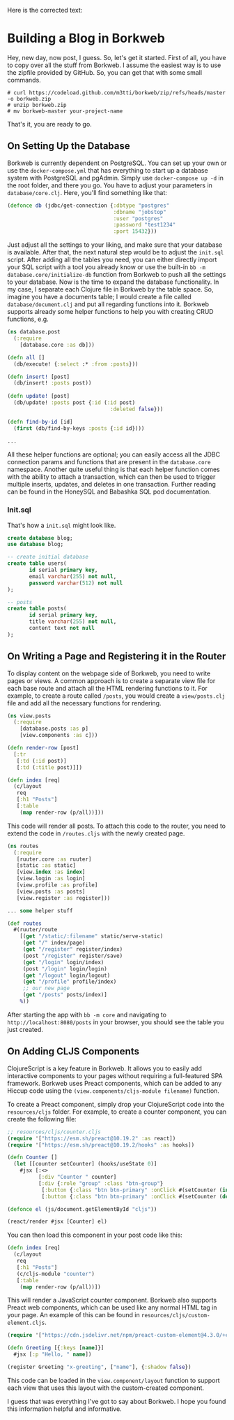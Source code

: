 Here is the corrected text:

# Building a Blog in Borkweb

Hey, new day, now post, I guess. So, let's get it started. First of all, you have to copy over all the stuff from Borkweb. I assume the easiest way is to use the zipfile provided by GitHub. So, you can get that with some small commands.

```shell
# curl https://codeload.github.com/m3tti/borkweb/zip/refs/heads/master -o borkweb.zip
# unzip borkweb.zip
# mv borkweb-master your-project-name
```

That's it, you are ready to go.

## On Setting Up the Database

Borkweb is currently dependent on PostgreSQL. You can set up your own or use the `docker-compose.yml` that has everything to start up a database system with PostgreSQL and pgAdmin. Simply use `docker-compose up -d` in the root folder, and there you go. You have to adjust your parameters in `database/core.clj`. Here, you'll find something like that:

```clojure
(defonce db (jdbc/get-connection {:dbtype "postgres"
                                  :dbname "jobstop"
                                  :user "postgres"
                                  :password "test1234"
                                  :port 15432}))
```

Just adjust all the settings to your liking, and make sure that your database is available. After that, the next natural step would be to adjust the `init.sql` script. After adding all the tables you need, you can either directly import your SQL script with a tool you already know or use the built-in `bb -m database.core/initialize-db` function from Borkweb to push all the settings to your database. Now is the time to expand the database functionality. In my case, I separate each Clojure file in Borkweb by the table space. So, imagine you have a documents table; I would create a file called `database/document.clj` and put all regarding functions into it. Borkweb supports already some helper functions to help you with creating CRUD functions, e.g.

```clojure
(ns database.post
  (:require 
    [database.core :as db]))

(defn all []
  (db/execute! {:select :* :from :posts}))

(defn insert! [post]
  (db/insert! :posts post))
  
(defn update! [post]
  (db/update! :posts post {:id (:id post)
                                 :deleted false}))

(defn find-by-id [id]
  (first (db/find-by-keys :posts {:id id})))
  
...
```

All these helper functions are optional; you can easily access all the JDBC connection params and functions that are present in the `database.core` namespace. Another quite useful thing is that each helper function comes with the ability to attach a transaction, which can then be used to trigger multiple inserts, updates, and deletes in one transaction. Further reading can be found in the HoneySQL and Babashka SQL pod documentation.

### Init.sql

That's how a `init.sql` might look like.

```sql
create database blog;
use database blog;

-- create initial database
create table users(
       id serial primary key,
       email varchar(255) not null,
       password varchar(512) not null
);

-- posts
create table posts(
       id serial primary key,
       title varchar(255) not null,
       content text not null
);
```
## On Writing a Page and Registering it in the Router

To display content on the webpage side of Borkweb, you need to write pages or views. A common approach is to create a separate view file for each base route and attach all the HTML rendering functions to it. For example, to create a route called `/posts`, you would create a `view/posts.clj` file and add all the necessary functions for rendering.

```clojure
(ns view.posts
  (:require 
    [database.posts :as p]
    [view.components :as c]))

(defn render-row [post]
  [:tr
   [:td (:id post)]
   [:td (:title post)]])

(defn index [req]
  (c/layout
   req
   [:h1 "Posts"]
   [:table
    (map render-row (p/all))]))
```

This code will render all posts. To attach this code to the router, you need to extend the code in `/routes.cljs` with the newly created page.

```clojure
(ns routes
  (:require
   [ruuter.core :as ruuter]
   [static :as static]
   [view.index :as index]
   [view.login :as login]
   [view.profile :as profile]
   [view.posts :as posts]
   [view.register :as register]))

... some helper stuff 

(def routes
  #(ruuter/route 
    [(get "/static/:filename" static/serve-static)
     (get "/" index/page)
     (get "/register" register/index)
     (post "/register" register/save)
     (get "/login" login/index)
     (post "/login" login/login)
     (get "/logout" login/logout)
     (get "/profile" profile/index)
     ;; our new page
     (get "/posts" posts/index)]
    %))
```

After starting the app with `bb -m core` and navigating to `http://localhost:8080/posts` in your browser, you should see the table you just created.

## On Adding CLJS Components

ClojureScript is a key feature in Borkweb. It allows you to easily add interactive components to your pages without requiring a full-featured SPA framework. Borkweb uses Preact components, which can be added to any Hiccup code using the `(view.components/cljs-module filename)` function.

To create a Preact component, simply drop your ClojureScript code into the `resources/cljs` folder. For example, to create a counter component, you can create the following file:

```clojure
;; resources/cljs/counter.cljs
(require '["https://esm.sh/preact@10.19.2" :as react])
(require '["https://esm.sh/preact@10.19.2/hooks" :as hooks])

(defn Counter []
  (let [[counter setCounter] (hooks/useState 0)]
    #jsx [:<>
          [:div "Counter " counter]
          [:div {:role "group" :class "btn-group"}
           [:button {:class "btn btn-primary" :onClick #(setCounter (inc counter))} "+"]
           [:button {:class "btn btn-primary" :onClick #(setCounter (dec counter))} "-"]]]))

(defonce el (js/document.getElementById "cljs"))

(react/render #jsx [Counter] el)
```

You can then load this component in your post code like this:

```clojure
(defn index [req]
  (c/layout
   req
   [:h1 "Posts"]
   (c/cljs-module "counter")
   [:table
    (map render-row (p/all))])
```

This will render a JavaScript counter component. Borkweb also supports Preact web components, which can be used like any normal HTML tag in your page. An example of this can be found in `resources/cljs/custom-element.cljs`.

```clojure
(require '["https://cdn.jsdelivr.net/npm/preact-custom-element@4.3.0/+esm$default" :as register])

(defn Greeting [{:keys [name]}]
  #jsx [:p "Hello, " name])

(register Greeting "x-greeting", ["name"], {:shadow false})
```

This code can be loaded in the `view.component/layout` function to support each view that uses this layout with the custom-created component.

I guess that was everything I've got to say about Borkweb. I hope you found this information helpful and informative.

